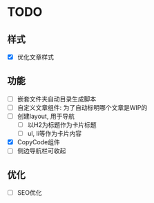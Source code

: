 # TODO

## 样式

- [x] 优化文章样式

## 功能

- [ ] 嵌套文件夹自动目录生成脚本
- [ ] 自定义文章组件: 为了自动标明哪个文章是WIP的
- [ ] 创建layout, 用于导航
  - [ ] 以H2为标题作为卡片标题
  - [ ] ul, li等作为卡片内容
- [x] CopyCode组件
- [ ] 侧边导航栏可收起

## 优化

- [ ] SEO优化
